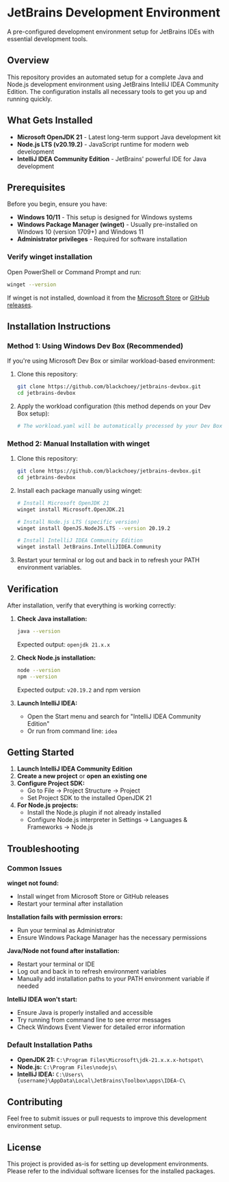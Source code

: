# JetBrains Development Environment

A pre-configured development environment setup for JetBrains IDEs with essential development tools.

## Overview

This repository provides an automated setup for a complete Java and Node.js development environment using JetBrains IntelliJ IDEA Community Edition. The configuration installs all necessary tools to get you up and running quickly.

## What Gets Installed

- **Microsoft OpenJDK 21** - Latest long-term support Java development kit
- **Node.js LTS (v20.19.2)** - JavaScript runtime for modern web development
- **IntelliJ IDEA Community Edition** - JetBrains' powerful IDE for Java development

## Prerequisites

Before you begin, ensure you have:

- **Windows 10/11** - This setup is designed for Windows systems
- **Windows Package Manager (winget)** - Usually pre-installed on Windows 10 (version 1709+) and Windows 11
- **Administrator privileges** - Required for software installation

### Verify winget installation

Open PowerShell or Command Prompt and run:
```bash
winget --version
```

If winget is not installed, download it from the [Microsoft Store](https://www.microsoft.com/store/productId/9NBLGGH4NNS1) or [GitHub releases](https://github.com/microsoft/winget-cli/releases).

## Installation Instructions

### Method 1: Using Windows Dev Box (Recommended)

If you're using Microsoft Dev Box or similar workload-based environment:

1. Clone this repository:
   ```bash
   git clone https://github.com/blackchoey/jetbrains-devbox.git
   cd jetbrains-devbox
   ```

2. Apply the workload configuration (this method depends on your Dev Box setup):
   ```bash
   # The workload.yaml will be automatically processed by your Dev Box environment
   ```

### Method 2: Manual Installation with winget

1. Clone this repository:
   ```bash
   git clone https://github.com/blackchoey/jetbrains-devbox.git
   cd jetbrains-devbox
   ```

2. Install each package manually using winget:

   ```bash
   # Install Microsoft OpenJDK 21
   winget install Microsoft.OpenJDK.21

   # Install Node.js LTS (specific version)
   winget install OpenJS.NodeJS.LTS --version 20.19.2

   # Install IntelliJ IDEA Community Edition
   winget install JetBrains.IntelliJIDEA.Community
   ```

3. Restart your terminal or log out and back in to refresh your PATH environment variables.

## Verification

After installation, verify that everything is working correctly:

1. **Check Java installation:**
   ```bash
   java --version
   ```
   Expected output: `openjdk 21.x.x`

2. **Check Node.js installation:**
   ```bash
   node --version
   npm --version
   ```
   Expected output: `v20.19.2` and npm version

3. **Launch IntelliJ IDEA:**
   - Open the Start menu and search for "IntelliJ IDEA Community Edition"
   - Or run from command line: `idea`

## Getting Started

1. **Launch IntelliJ IDEA Community Edition**
2. **Create a new project** or **open an existing one**
3. **Configure Project SDK:**
   - Go to File → Project Structure → Project
   - Set Project SDK to the installed OpenJDK 21
4. **For Node.js projects:**
   - Install the Node.js plugin if not already installed
   - Configure Node.js interpreter in Settings → Languages & Frameworks → Node.js

## Troubleshooting

### Common Issues

**winget not found:**
- Install winget from Microsoft Store or GitHub releases
- Restart your terminal after installation

**Installation fails with permission errors:**
- Run your terminal as Administrator
- Ensure Windows Package Manager has the necessary permissions

**Java/Node not found after installation:**
- Restart your terminal or IDE
- Log out and back in to refresh environment variables
- Manually add installation paths to your PATH environment variable if needed

**IntelliJ IDEA won't start:**
- Ensure Java is properly installed and accessible
- Try running from command line to see error messages
- Check Windows Event Viewer for detailed error information

### Default Installation Paths

- **OpenJDK 21:** `C:\Program Files\Microsoft\jdk-21.x.x.x-hotspot\`
- **Node.js:** `C:\Program Files\nodejs\`
- **IntelliJ IDEA:** `C:\Users\{username}\AppData\Local\JetBrains\Toolbox\apps\IDEA-C\`

## Contributing

Feel free to submit issues or pull requests to improve this development environment setup.

## License

This project is provided as-is for setting up development environments. Please refer to the individual software licenses for the installed packages.